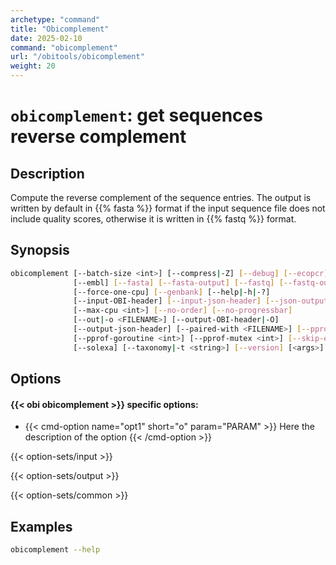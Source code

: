 ```yaml
---
archetype: "command"
title: "Obicomplement"
date: 2025-02-10
command: "obicomplement"
url: "/obitools/obicomplement"
weight: 20
---
```


# `obicomplement`: get sequences reverse complement

## Description 

Compute the reverse complement of the sequence entries. The output is written by default in {{% fasta %}} format if the input sequence file does not include quality scores, otherwise it is written in {{% fastq %}} format.

## Synopsis

```bash
obicomplement [--batch-size <int>] [--compress|-Z] [--debug] [--ecopcr]
              [--embl] [--fasta] [--fasta-output] [--fastq] [--fastq-output]
              [--force-one-cpu] [--genbank] [--help|-h|-?]
              [--input-OBI-header] [--input-json-header] [--json-output]
              [--max-cpu <int>] [--no-order] [--no-progressbar]
              [--out|-o <FILENAME>] [--output-OBI-header|-O]
              [--output-json-header] [--paired-with <FILENAME>] [--pprof]
              [--pprof-goroutine <int>] [--pprof-mutex <int>] [--skip-empty]
              [--solexa] [--taxonomy|-t <string>] [--version] [<args>]
```

## Options

#### {{< obi obicomplement >}} specific options:

- {{< cmd-option name="opt1" short="o" param="PARAM" >}}
  Here the description of the option
  {{< /cmd-option >}}

{{< option-sets/input >}}

{{< option-sets/output >}}

{{< option-sets/common >}}

## Examples

```bash
obicomplement --help
```
